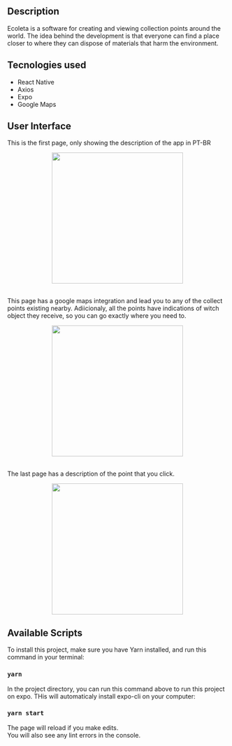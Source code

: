 ## Description

Ecoleta is a software for creating and viewing collection points around the world. The idea behind the development is that everyone can find a place closer to where they can dispose of materials that harm the environment.

## Tecnologies used
* React Native
* Axios
* Expo
* Google Maps

## User Interface

This is the first page, only showing the description of the app in PT-BR
<br>
<p align="center">
  <img src="https://user-images.githubusercontent.com/31252524/83979302-c5ee6900-a8e3-11ea-9a7d-32e3181deb4d.jpeg" width="300" align="middle">
</p>
<br>
This page has a google maps integration and lead you to any of the collect points existing nearby. Adiicionaly, all the points have indications of witch object they receive, so you can go exactly where you need to.
<br>
<p align="center">
  <img src="https://user-images.githubusercontent.com/31252524/83979301-c5ee6900-a8e3-11ea-8731-41fcdd432359.jpeg" width="300" align="middle">
</p>
<br>
The last page has a description of the point that you click.
<br>
<p align="center">
   <img src="https://user-images.githubusercontent.com/31252524/83979298-bf5ff180-a8e3-11ea-99a2-20224c858ddd.jpeg" width="300" align="middle">
</p>



## Available Scripts

To install this project, make sure you have Yarn installed, and run this command in your terminal:
### `yarn`

In the project directory, you can run this command above to run this project on expo. THis will automaticaly install expo-cli on your computer:
### `yarn start`

The page will reload if you make edits.<br />
You will also see any lint errors in the console.
